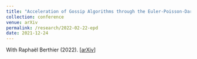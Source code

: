 ```yaml
---
title: "Acceleration of Gossip Algorithms through the Euler-Poisson-Darboux Equation"
collection: conference
venue: arXiv 
permalink: /research/2022-02-22-epd
date: 2021-12-24
---
```


With Rapha&euml;l Berthier (2022). 
\[[arXiv](https://arxiv.org/abs/2202.10742)\]
